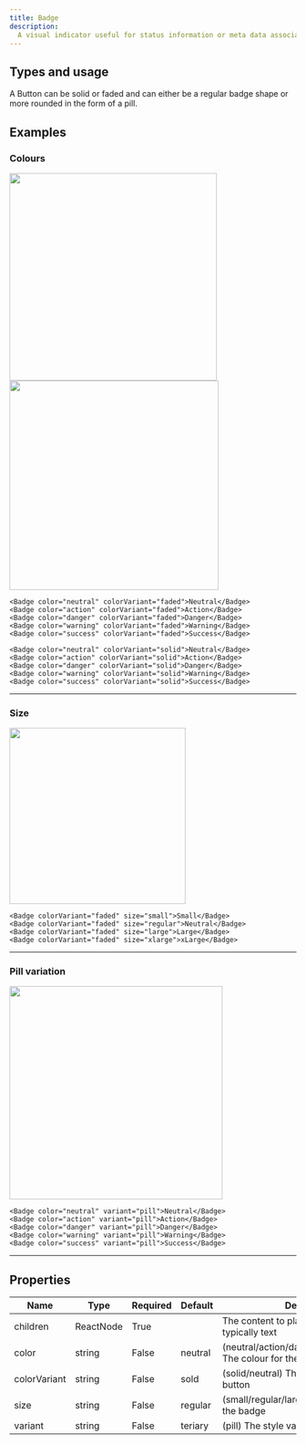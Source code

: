 ```yaml
---
title: Badge
description:
  A visual indicator useful for status information or meta data associated with an element
---
```


## Types and usage

A Button can be solid or faded and can either be a regular badge shape or more rounded
in the form of a pill.

## Examples

### Colours

<img src="images/badge-faded.png" width="364" /><br/>
<img src="images/badge-solid.png" width="367" />

```
<Badge color="neutral" colorVariant="faded">Neutral</Badge>
<Badge color="action" colorVariant="faded">Action</Badge>
<Badge color="danger" colorVariant="faded">Danger</Badge>
<Badge color="warning" colorVariant="faded">Warning</Badge>
<Badge color="success" colorVariant="faded">Success</Badge>

<Badge color="neutral" colorVariant="solid">Neutral</Badge>
<Badge color="action" colorVariant="solid">Action</Badge>
<Badge color="danger" colorVariant="solid">Danger</Badge>
<Badge color="warning" colorVariant="solid">Warning</Badge>
<Badge color="success" colorVariant="solid">Success</Badge>
```

<hr/>


### Size 

<img src="images/badge-sizes.png" width="309" />

```
<Badge colorVariant="faded" size="small">Small</Badge>
<Badge colorVariant="faded" size="regular">Neutral</Badge>
<Badge colorVariant="faded" size="large">Large</Badge>
<Badge colorVariant="faded" size="xlarge">xLarge</Badge>
```

<hr/>

### Pill variation
<img src="images/badge-pills.png" width="374" />

```
<Badge color="neutral" variant="pill">Neutral</Badge>
<Badge color="action" variant="pill">Action</Badge>
<Badge color="danger" variant="pill">Danger</Badge>
<Badge color="warning" variant="pill">Warning</Badge>
<Badge color="success" variant="pill">Success</Badge>
```

<hr/>

## Properties

| Name      | Type           | Required | Default | Description                                                                                   
| --------- | -------------- | -------- | ------- | -----------
| children  | ReactNode      | True     |         | The content to place in the button, typically text   
| color     | string         | False    | neutral | (neutral/action/danger/warning/success) The colour for the badge
| colorVariant | string      | False    | sold    | (solid/neutral) The colour style for the button
| size      | string         | False    | regular | (small/regular/large/xlarge) The size for the badge
| variant   | string         | False    | teriary | (pill) The style variation
                                                                                 


